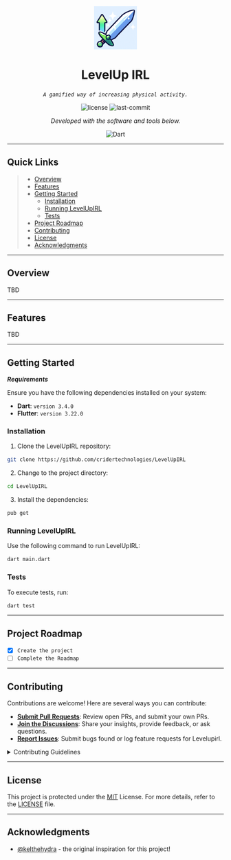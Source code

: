 <p align="center">
    <img src="assets/LevelUpIRL_Logo.png" width="100" />
</p>
<p align="center">
    <h1 align="center">LevelUp IRL</h1>
</p>
<p align="center">
    <em><code>A gamified way of increasing physical activity.</code></em>
</p>
<p align="center">
	<img src="https://img.shields.io/github/license/cridertechnologies/LevelUpIRL?style=flat&color=0080ff" alt="license">
	<img src="https://img.shields.io/github/last-commit/cridertechnologies/LevelUpIRL?style=flat&logo=git&logoColor=white&color=0080ff" alt="last-commit">
<p>
<p align="center">
		<em>Developed with the software and tools below.</em>
</p>
<p align="center">
	<img src="https://img.shields.io/badge/Flutter-%2302569B.svg?logo=Flutter&logoColor=white" alt="Dart">
</p>
<hr>

##  Quick Links

> - [ Overview](#-overview)
> - [ Features](#-features)
> - [ Getting Started](#-getting-started)
>   - [ Installation](#-installation)
>   - [ Running LevelUpIRL](#-running-LevelUpIRL)
>   - [ Tests](#-tests)
> - [ Project Roadmap](#-project-roadmap)
> - [ Contributing](#-contributing)
> - [ License](#-license)
> - [ Acknowledgments](#-acknowledgments)

---

##  Overview

TBD

---

##  Features

TBD

---

##  Getting Started

***Requirements***

Ensure you have the following dependencies installed on your system:

* **Dart**: `version 3.4.0`
* **Flutter**: `version 3.22.0`

###  Installation

1. Clone the LevelUpIRL repository:

```sh
git clone https://github.com/cridertechnologies/LevelUpIRL
```

2. Change to the project directory:

```sh
cd LevelUpIRL
```

3. Install the dependencies:

```sh
pub get
```

###  Running LevelUpIRL

Use the following command to run LevelUpIRL:

```sh
dart main.dart
```

###  Tests

To execute tests, run:

```sh
dart test
```

---

##  Project Roadmap

- [X] `Create the project`
- [ ] `Complete the Roadmap`

---

##  Contributing

Contributions are welcome! Here are several ways you can contribute:

- **[Submit Pull Requests](https://github.com/cridertechnologies/LevelUpIRL/blob/main/CONTRIBUTING.md)**: Review open PRs, and submit your own PRs.
- **[Join the Discussions](https://github.com/cridertechnologies/LevelUpIRL/discussions)**: Share your insights, provide feedback, or ask questions.
- **[Report Issues](https://github.com/cridertechnologies/LevelUpIRL/issues)**: Submit bugs found or log feature requests for Levelupirl.

<details closed>
    <summary>Contributing Guidelines</summary>

1. **Fork the Repository**: Start by forking the project repository to your GitHub account.
2. **Clone Locally**: Clone the forked repository to your local machine using a Git client.
   ```sh
   git clone https://github.com/cridertechnologies/LevelUpIRL
   ```
3. **Create a New Branch**: Always work on a new branch, giving it a descriptive name.
   ```sh
   git checkout -b new-feature-x
   ```
4. **Make Your Changes**: Develop and test your changes locally.
5. **Commit Your Changes**: Commit with a clear message describing your updates.
   ```sh
   git commit -m 'Implemented new feature x.'
   ```
6. **Push to GitHub**: Push the changes to your forked repository.
   ```sh
   git push origin new-feature-x
   ```
7. **Submit a Pull Request**: Create a PR against the original project repository. Clearly describe the changes and their motivations.

Once your PR is reviewed and approved, it will be merged into the main branch.

</details>

---

##  License

This project is protected under the [MIT](https://choosealicense.com/licenses/mit) License. For more details, refer to the [LICENSE](LICENSE) file.

---

##  Acknowledgments

- [@kelthehydra](https://www.tiktok.com/@kelthehydra) - the original inspiration for this project!
